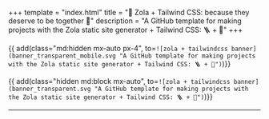 +++
template = "index.html"
title = "🪩 Zola + Tailwind CSS: because they deserve to be together 💅"
description = "A GitHub template for making projects with the Zola static site generator + Tailwind CSS: 🪜 + 🎨"
+++

{{ add(class="md:hidden mx-auto px-4", to=`
![zola + tailwindcss banner](banner_transparent_mobile.svg "A GitHub template for making projects with the Zola static site generator + Tailwind CSS: 🪜 + 🎨")
`)}}

{{ add(class="hidden md:block mx-auto", to=`
![zola + tailwindcss banner](banner_transparent.svg "A GitHub template for making projects with the Zola static site generator + Tailwind CSS: 🪜 + 🎨")
`)}}

---